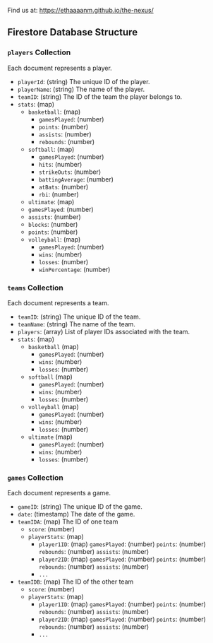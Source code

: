 Find us at:  https://ethaaaanm.github.io/the-nexus/

## Firestore Database Structure
### `players` Collection
Each document represents a player.
- `playerId`: (string) The unique ID of the player.
- `playerName`: (string) The name of the player.
- `teamID`: (string) The ID of the team the player belongs to.
- `stats`: (map)
  - `basketball`: (map)
    - `gamesPlayed`: (number)
    - `points`: (number)
    - `assists`: (number)
    - `rebounds`: (number)
  - `softball`: (map)
    - `gamesPlayed`: (number)
    - `hits`: (number)
    - `strikeOuts`: (number)
    - `battingAverage`: (number)
    - `atBats`: (number)
    - `rbi`: (number)
  -  `ultimate`: (map)
    - `gamesPlayed`: (number)
    - `assists`: (number)
    - `blocks`: (number)
    - `points`: (number)
  - `volleyball`: (map)
    - `gamesPlayed`: (number)
    - `wins`: (number)
    - `losses`: (number)
    - `winPercentage`: (number)


### `teams` Collection
Each document represents a team.
- `teamID`: (string) The unique ID of the team.
- `teamName`: (string) The name of the team.
- `players`: (array) List of player IDs associated with the team.
- `stats`: (map)
  - `basketball` (map)
    - `gamesPlayed`: (number)
    - `wins`: (number)
    - `losses`: (number)
  - `softball` (map)
    - `gamesPlayed`: (number)
    - `wins`: (number)
    - `losses`: (number)
  - `volleyball` (map)
    - `gamesPlayed`: (number)
    - `wins`: (number)
    - `losses`: (number)
  - `ultimate` (map)
    - `gamesPlayed`: (number)
    - `wins`: (number)
    - `losses`: (number)


### `games` Collection
Each document represents a game.
- `gameID`: (string) The unique ID of the game.
- `date`: (timestamp) The date of the game.
- `teamIDA`: (map) The ID of one team
    - `score`: (number) 
    - `playerStats`: (map) 
        - `player1ID`: (map) 
            `gamesPlayed`: (number)
            `points`: (number)
            `rebounds`: (number)
            `assists`: (number)
        - `player2ID`: (map) 
            `gamesPlayed`: (number)
            `points`: (number)
            `rebounds`: (number)
            `assists`: (number)
        - `...`
- `teamIDB`: (map) The ID of the other team
    - `score`: (number) 
    - `playerStats`: (map) 
        - `player1ID`: (map) 
            `gamesPlayed`: (number)
            `points`: (number)
            `rebounds`: (number)
            `assists`: (number)
        - `player2ID`: (map) 
            `gamesPlayed`: (number)
            `points`: (number)
            `rebounds`: (number)
            `assists`: (number)
        - `...`